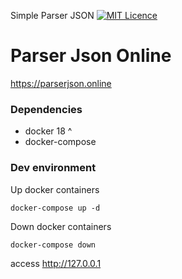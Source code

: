 Simple Parser JSON 
[![MIT Licence](https://badges.frapsoft.com/os/mit/mit.png?v=103)](https://opensource.org/licenses/mit-license.php)

# Parser Json Online
https://parserjson.online

### Dependencies
* docker 18 ^
* docker-compose

### Dev environment
Up docker containers
```shell
docker-compose up -d 
```
Down docker containers
```shell
docker-compose down
```

access http://127.0.0.1
